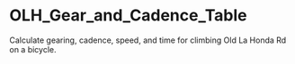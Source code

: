 OLH_Gear_and_Cadence_Table
==========================

Calculate gearing, cadence, speed, and time for climbing Old La Honda Rd on a bicycle.
